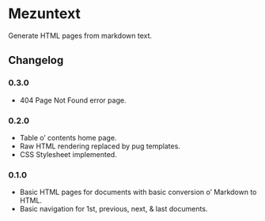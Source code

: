 # Mezuntext

Generate HTML pages from markdown text.

## Changelog

### 0.3.0
* 404 Page Not Found error page.

### 0.2.0
* Table o’ contents home page.
* Raw HTML rendering replaced by pug templates.
* CSS Stylesheet implemented.

### 0.1.0
* Basic HTML pages for documents with basic conversion o’ Markdown to HTML.
* Basic navigation for 1st, previous, next, & last documents.